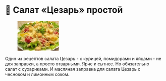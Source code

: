 # 🥗 Салат «Цезарь» простой

<figure><img src="../../../.gitbook/assets/image (3).png" alt=""><figcaption></figcaption></figure>

Один из рецептов салата Цезарь - с курицей, помидорами и яйцами - не для заправки, а просто отварными. Ярче и сытнее. Но обязательно салат с сухариками. И масляная заправка для салата Цезарь с чесноком и лимонным соком.
